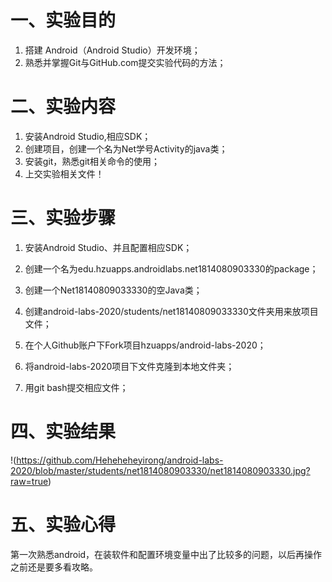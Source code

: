 # 一、实验目的
1. 搭建 Android（Android Studio）开发环境；
2. 熟悉并掌握Git与GitHub.com提交实验代码的方法；

# 二、实验内容

1. 安装Android Studio,相应SDK；
2. 创建项目，创建一个名为Net学号Activity的java类；
3. 安装git，熟悉git相关命令的使用；
4. 上交实验相关文件！

# 三、实验步骤

1. 安装Android Studio、并且配置相应SDK；

2. 创建一个名为edu.hzuapps.androidlabs.net1814080903330的package；

3. 创建一个Net18140809033330的空Java类；

4. 创建android-labs-2020/students/net18140809033330文件夹用来放项目文件；

5. 在个人Github账户下Fork项目hzuapps/android-labs-2020；

6. 将android-labs-2020项目下文件克隆到本地文件夹；

7. 用git bash提交相应文件；

# 四、实验结果

 !(https://github.com/Heheheheyirong/android-labs-2020/blob/master/students/net1814080903330/net1814080903330.jpg?raw=true)

# 五、实验心得

第一次熟悉android，在装软件和配置环境变量中出了比较多的问题，以后再操作之前还是要多看攻略。

